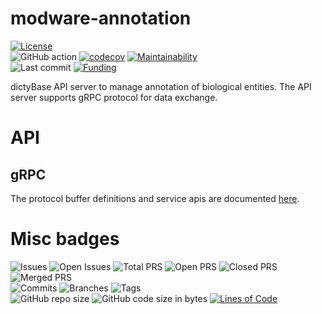 # modware-annotation

[![License](https://img.shields.io/badge/License-BSD%202--Clause-blue.svg)](LICENSE)  
![GitHub action](https://github.com/dictyBase/modware-annotation/workflows/Continuous%20integration/badge.svg)
[![codecov](https://codecov.io/gh/dictyBase/modware-annotation/branch/develop/graph/badge.svg)](https://codecov.io/gh/dictyBase/modware-annotation)
[![Maintainability](https://api.codeclimate.com/v1/badges/30e9b0421a28b8e0d941/maintainability)](https://codeclimate.com/github/dictyBase/modware-annotation/maintainability)  
![Last commit](https://badgen.net/github/last-commit/dictyBase/modware-annotation/develop)
[![Funding](https://badgen.net/badge/Funding/Rex%20L%20Chisholm,dictyBase,DCR/yellow?list=|)](https://projectreporter.nih.gov/project_info_description.cfm?aid=10024726&icde=0)

dictyBase API server to manage annotation of biological entities. The API
server supports gRPC protocol for data exchange.

# API

## gRPC

The protocol buffer definitions and service apis are documented
[here](https://github.com/dictyBase/dictybaseapis/blob/master/dictybase/annotation/annotation.proto).

# Misc badges
![Issues](https://badgen.net/github/issues/dictyBase/modware-annotation)
![Open Issues](https://badgen.net/github/open-issues/dictyBase/modware-annotation)
![Total PRS](https://badgen.net/github/prs/dictyBase/modware-annotation)
![Open PRS](https://badgen.net/github/open-prs/dictyBase/modware-annotation)
![Closed PRS](https://badgen.net/github/closed-prs/dictyBase/modware-annotation)
![Merged PRS](https://badgen.net/github/merged-prs/dictyBase/modware-annotation)  
![Commits](https://badgen.net/github/commits/dictyBase/modware-annotation/develop)
![Branches](https://badgen.net/github/branches/dictyBase/modware-annotation)
![Tags](https://badgen.net/github/tags/dictyBase/modware-annotation/?color=cyan)  
![GitHub repo size](https://img.shields.io/github/repo-size/dictyBase/modware-annotation?style=plastic)
![GitHub code size in bytes](https://img.shields.io/github/languages/code-size/dictyBase/modware-annotation?style=plastic)
[![Lines of Code](https://badgen.net/codeclimate/loc/dictyBase/modware-annotation)](https://codeclimate.com/github/dictyBase/modware-annotation/code)  

